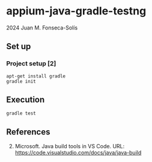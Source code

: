 # appium-java-gradle-testng
2024 Juan M. Fonseca-Solís

## Set up

### Project setup [2]
```
apt-get install gradle
gradle init
```

## Execution
```
gradle test
```

## References
2. Microsoft. Java build tools in VS Code. URL: https://code.visualstudio.com/docs/java/java-build
